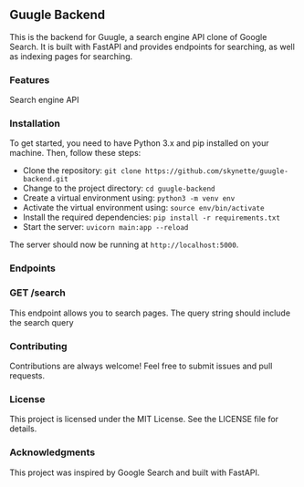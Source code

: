 ## Guugle Backend
This is the backend for Guugle, a search engine API clone of Google Search. It is built with FastAPI and provides endpoints for searching, as well as indexing pages for searching.

### Features
Search engine API

### Installation
To get started, you need to have Python 3.x and pip installed on your machine. Then, follow these steps:

- Clone the repository: `git clone https://github.com/skynette/guugle-backend.git`
- Change to the project directory: `cd guugle-backend`
- Create a virtual environment using: `python3 -m venv env`
- Activate the virtual environment using: `source env/bin/activate`
- Install the required dependencies: `pip install -r requirements.txt`
- Start the server: `uvicorn main:app --reload`

The server should now be running at `http://localhost:5000`.

### Endpoints

### GET /search
This endpoint allows you to search pages. The query string should include the search query

### Contributing
Contributions are always welcome! Feel free to submit issues and pull requests.

### License
This project is licensed under the MIT License. See the LICENSE file for details.

### Acknowledgments
This project was inspired by Google Search and built with FastAPI.
